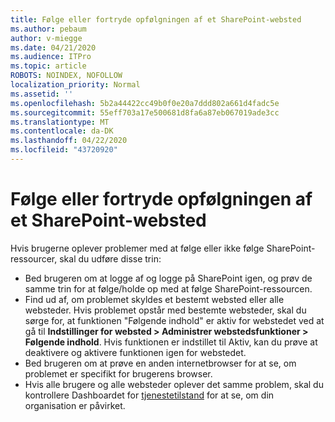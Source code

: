 ```yaml
---
title: Følge eller fortryde opfølgningen af et SharePoint-websted
ms.author: pebaum
author: v-miegge
ms.date: 04/21/2020
ms.audience: ITPro
ms.topic: article
ROBOTS: NOINDEX, NOFOLLOW
localization_priority: Normal
ms.assetid: ''
ms.openlocfilehash: 5b2a44422cc49b0f0e20a7ddd802a661d4fadc5e
ms.sourcegitcommit: 55eff703a17e500681d8fa6a87eb067019ade3cc
ms.translationtype: MT
ms.contentlocale: da-DK
ms.lasthandoff: 04/22/2020
ms.locfileid: "43720920"
---
```

# <a name="follow-or-un-follow-a-sharepoint-site"></a>Følge eller fortryde opfølgningen af et SharePoint-websted

Hvis brugerne oplever problemer med at følge eller ikke følge SharePoint-ressourcer, skal du udføre disse trin:

* Bed brugeren om at logge af og logge på SharePoint igen, og prøv de samme trin for at følge/holde op med at følge SharePoint-ressourcen.
* Find ud af, om problemet skyldes et bestemt websted eller alle websteder. Hvis problemet opstår med bestemte websteder, skal du sørge for, at funktionen "Følgende indhold" er aktiv for webstedet ved at gå til **Indstillinger for websted > Administrer webstedsfunktioner > Følgende indhold**. Hvis funktionen er indstillet til Aktiv, kan du prøve at deaktivere og aktivere funktionen igen for webstedet.
* Bed brugeren om at prøve en anden internetbrowser for at se, om problemet er specifikt for brugerens browser.
* Hvis alle brugere og alle websteder oplever det samme problem, skal du kontrollere Dashboardet for [tjenestetilstand](https://admin.microsoft.com/AdminPortal/Home#/servicehealth) for at se, om din organisation er påvirket.
